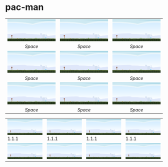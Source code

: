 # pac-man
|   |   |   |
|:---:|:---:|:---:|
|<img src="/web/1.1.1.png" width="500"/>| <img src="/web/1.1.1.png" width="500"/> |<img src="/web/1.1.1.png" width="500"/>|
| *Space* | *Space* | *Space* |
|<img src="/web/1.1.1.png" width="250"/>| <img src="/web/1.1.1.png" width="250"/> |<img src="/web/1.1.1.png" width="250"/>|
| *Space* | *Space* | *Space* |
|<img src="/web/1.1.1.png" width="250"/>| <img src="/web/1.1.1.png" width="250"/> |<img src="/web/1.1.1.png" width="250"/>|
| *Space* | *Space* | *Space* |


<table cellspacing="0" cellpadding="0">
<tr>
    <td><img src="/web/1.1.1.png" width="500"/> 1.1.1 </td>
    <td><img src="/web/1.1.1.png" width="500"/>1.1.1 </td>
    <td><img src="/web/1.1.1.png" width="500"/>1.1.1 </td>
    <td><img src="/web/1.1.1.png" width="500"/>1.1.1 </td>
</tr>
<tr>
    <td><img src="/web/1.1.1.png" width="500"/></td>
    <td><img src="/web/1.1.1.png" width="500"/></td>
    <td><img src="/web/1.1.1.png" width="500"/></td>
    <td><img src="/web/1.1.1.png" width="500"/></td>
</tr>
</table>

